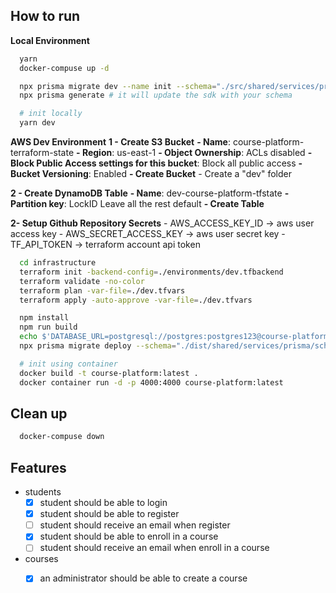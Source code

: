 
## How to run

**Local Environment**
```bash
  yarn
  docker-compuse up -d

  npx prisma migrate dev --name init --schema="./src/shared/services/prisma/schema.prisma"
  npx prisma generate # it will update the sdk with your schema

  # init locally
  yarn dev
```

**AWS Dev Environment**
 **1 - Create S3 Bucket**
    **- Name**: course-platform-terraform-state
    **- Region**: us-east-1
    **- Object Ownership**: ACLs disabled
    **- Block Public Access settings for this bucket**: Block all public access
    **- Bucket Versioning**: Enabled
    **- Create Bucket**
    - Create a "dev" folder

 **2 - Create DynamoDB Table**
    **- Name**: dev-course-platform-tfstate
    **- Partition key**: LockID
    Leave all the rest default
    **- Create Table**

 **2- Setup Github Repository Secrets**
    - AWS_ACCESS_KEY_ID -> aws user access key
    - AWS_SECRET_ACCESS_KEY -> aws user secret key
    - TF_API_TOKEN -> terraform account api token

```bash
  cd infrastructure 
  terraform init -backend-config=./environments/dev.tfbackend
  terraform validate -no-color 
  terraform plan -var-file=./dev.tfvars
  terraform apply -auto-approve -var-file=./dev.tfvars

  npm install
  npm run build
  echo $'DATABASE_URL=postgresql://postgres:postgres123@course-platform.c9pacmppdwgk.us-east-1.rds.amazonaws.com:5432/courseplatform' > .env
  npx prisma migrate deploy --schema="./dist/shared/services/prisma/schema.prisma"

  # init using container
  docker build -t course-platform:latest .
  docker container run -d -p 4000:4000 course-platform:latest
```

## Clean up
```bash
  docker-compuse down
```

## Features
- students
  - [X] student should be able to login
  - [X] student should be able to register
  - [ ] student should receive an email when register
  - [X] student should be able to enroll in a course
  - [ ] student should receive an email when enroll in a course

- courses
  - [X] an administrator should be able to create a course

